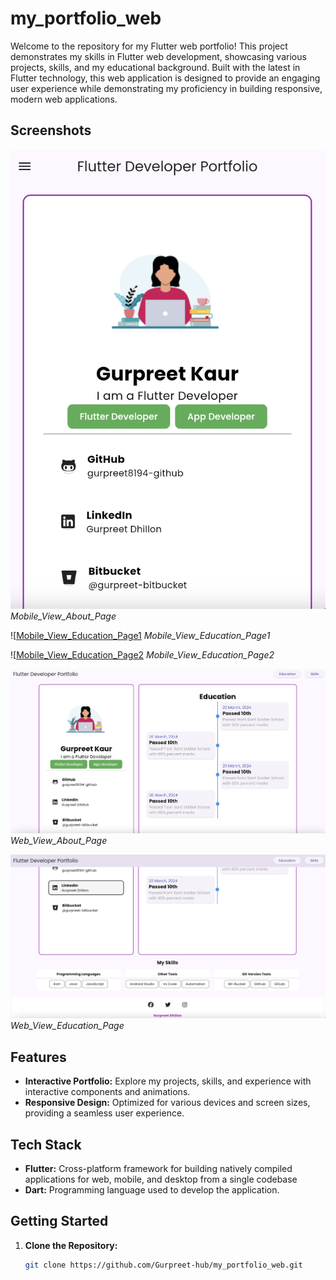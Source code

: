 # my_portfolio_web
Welcome to the repository for my Flutter web portfolio! This project demonstrates my skills in Flutter web development, showcasing various projects, skills, and my educational background.
Built with the latest in Flutter technology, this web application is designed to provide an engaging user experience while demonstrating my proficiency in building responsive, modern web applications.

## Screenshots

![Mobile_View_About_Page](screenshots/image_1.png)
*Mobile_View_About_Page*

![[Mobile_View_Education_Page1](screenshots/image_2.png)
*Mobile_View_Education_Page1*

![[Mobile_View_Education_Page2](screenshots/image_3.png) 
*Mobile_View_Education_Page2*

![Web_View_About_Page](screenshots/image_4.png)
*Web_View_About_Page*

![Web_View_Education_Page](screenshots/image_5.png)
*Web_View_Education_Page*

## Features

- **Interactive Portfolio:** Explore my projects, skills, and experience with interactive components and animations.
- **Responsive Design:** Optimized for various devices and screen sizes, providing a seamless user experience.

## Tech Stack

- **Flutter:** Cross-platform framework for building natively compiled applications for web, mobile, and desktop from a single codebase
- **Dart:** Programming language used to develop the application.

## Getting Started

1. **Clone the Repository:**

   ```bash
   git clone https://github.com/Gurpreet-hub/my_portfolio_web.git
